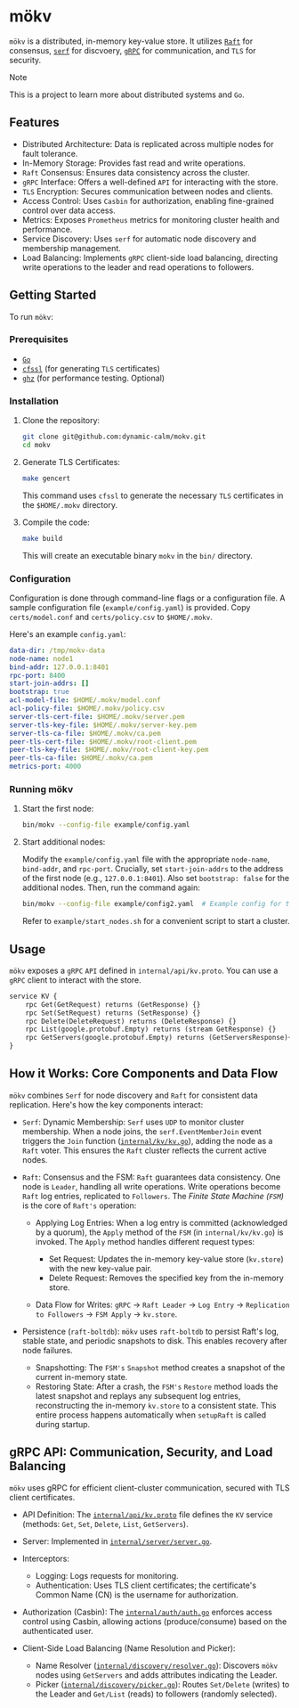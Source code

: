 # mökv

`mökv` is a distributed, in-memory key-value store. It utilizes [`Raft`](https://github.com/hashicorp/raft) for consensus, [`serf`](https://github.com/hashicorp/serf) for discvoery, [`gRPC`](https://github.com/grpc/grpc-go) for communication, and `TLS` for security.

> [!NOTE]
> This is a project to learn more about distributed systems and `Go`.

## Features

- Distributed Architecture: Data is replicated across multiple nodes for fault tolerance.
- In-Memory Storage: Provides fast read and write operations.
- `Raft` Consensus: Ensures data consistency across the cluster.
- `gRPC` Interface: Offers a well-defined `API` for interacting with the store.
- `TLS` Encryption: Secures communication between nodes and clients.
- Access Control: Uses `Casbin` for authorization, enabling fine-grained control over data access.
- Metrics: Exposes `Prometheus` metrics for monitoring cluster health and performance.
- Service Discovery: Uses `serf` for automatic node discovery and membership management.
- Load Balancing: Implements `gRPC` client-side load balancing, directing write operations to the leader and read operations to followers.

## Getting Started

To run `mökv`:

### Prerequisites

- [`Go`](https://go.dev/dl/)
- [`cfssl`](https://github.com/cloudflare/cfssl) (for generating `TLS` certificates)
- [`ghz`](https://ghz.sh/) (for performance testing. Optional)

### Installation

1. Clone the repository:

   ```bash
   git clone git@github.com:dynamic-calm/mokv.git
   cd mokv
   ```

2. Generate TLS Certificates:

   ```bash
   make gencert
   ```

   This command uses `cfssl` to generate the necessary `TLS` certificates in the `$HOME/.mokv` directory.

3. Compile the code:

   ```bash
   make build
   ```

   This will create an executable binary `mokv` in the `bin/` directory.

### Configuration

Configuration is done through command-line flags or a configuration file. A sample configuration file (`example/config.yaml`) is provided. Copy `certs/model.conf` and `certs/policy.csv` to `$HOME/.mokv`.

Here's an example `config.yaml`:

```yaml
data-dir: /tmp/mokv-data
node-name: node1
bind-addr: 127.0.0.1:8401
rpc-port: 8400
start-join-addrs: []
bootstrap: true
acl-model-file: $HOME/.mokv/model.conf
acl-policy-file: $HOME/.mokv/policy.csv
server-tls-cert-file: $HOME/.mokv/server.pem
server-tls-key-file: $HOME/.mokv/server-key.pem
server-tls-ca-file: $HOME/.mokv/ca.pem
peer-tls-cert-file: $HOME/.mokv/root-client.pem
peer-tls-key-file: $HOME/.mokv/root-client-key.pem
peer-tls-ca-file: $HOME/.mokv/ca.pem
metrics-port: 4000
```

### Running mökv

1. Start the first node:

   ```bash
   bin/mokv --config-file example/config.yaml
   ```

2. Start additional nodes:

   Modify the `example/config.yaml` file with the appropriate `node-name`, `bind-addr`, and `rpc-port`. Crucially, set `start-join-addrs` to the address of the first node (e.g., `127.0.0.1:8401`). Also set `bootstrap: false` for the additional nodes. Then, run the command again:

   ```bash
   bin/mokv --config-file example/config2.yaml  # Example config for the second node
   ```

   Refer to `example/start_nodes.sh` for a convenient script to start a cluster.

## Usage

`mökv` exposes a `gRPC` `API` defined in `internal/api/kv.proto`. You can use a `gRPC` client to interact with the store.

```proto
service KV {
    rpc Get(GetRequest) returns (GetResponse) {}
    rpc Set(SetRequest) returns (SetResponse) {}
    rpc Delete(DeleteRequest) returns (DeleteResponse) {}
    rpc List(google.protobuf.Empty) returns (stream GetResponse) {}
    rpc GetServers(google.protobuf.Empty) returns (GetServersResponse){}
}
```

## How it Works: Core Components and Data Flow

`mökv` combines `Serf` for node discovery and `Raft` for consistent data replication. Here's how the key components interact:

- `Serf`: Dynamic Membership: `Serf` uses `UDP` to monitor cluster membership. When a node joins, the `serf.EventMemberJoin` event triggers the `Join` function ([`internal/kv/kv.go`](/internal/kv/kv.go)), adding the node as a `Raft` voter. This ensures the `Raft` cluster reflects the current active nodes.

- `Raft`: Consensus and the FSM: `Raft` guarantees data consistency. One node is `Leader`, handling all write operations. Write operations become `Raft` log entries, replicated to `Followers`. The _Finite State Machine (`FSM`)_ is the core of `Raft's` operation:

  - Applying Log Entries: When a log entry is committed (acknowledged by a quorum), the `Apply` method of the `FSM` (in `internal/kv/kv.go`) is invoked. The `Apply` method handles different request types:

    - Set Request: Updates the in-memory key-value store (`kv.store`) with the new key-value pair.
    - Delete Request: Removes the specified key from the in-memory store.

  - Data Flow for Writes: `gRPC` -> `Raft Leader` -> `Log Entry` -> `Replication to Followers` -> `FSM Apply` -> `kv.store`.

- Persistence (`raft-boltdb`): `mökv` uses `raft-boltdb` to persist Raft's log, stable state, and periodic snapshots to disk. This enables recovery after node failures.

  - Snapshotting: The `FSM's` `Snapshot` method creates a snapshot of the current in-memory state.
  - Restoring State: After a crash, the `FSM's` `Restore` method loads the latest snapshot and replays any subsequent log entries, reconstructing the in-memory `kv.store` to a consistent state. This entire process happens automatically when `setupRaft` is called during startup.

## gRPC API: Communication, Security, and Load Balancing

`mökv` uses gRPC for efficient client-cluster communication, secured with TLS client certificates.

- API Definition: The [`internal/api/kv.proto`](internal/api/kv.proto) file defines the `KV` service (methods: `Get`, `Set`, `Delete`, `List`, `GetServers`).

- Server: Implemented in [`internal/server/server.go`](internal/server/server.go).

- Interceptors:

  - Logging: Logs requests for monitoring.
  - Authentication: Uses TLS client certificates; the certificate's Common Name (CN) is the username for authorization.

- Authorization (Casbin): The [`internal/auth/auth.go`](internal/auth/auth.go) enforces access control using Casbin, allowing actions (produce/consume) based on the authenticated user.

- Client-Side Load Balancing (Name Resolution and Picker):

  - Name Resolver ([`internal/discovery/resolver.go`](internal/discovery/resolver.go)): Discovers `mökv` nodes using `GetServers` and adds attributes indicating the Leader.
  - Picker ([`internal/discovery/picker.go`](internal/discovery/picker.go)): Routes `Set/Delete` (writes) to the Leader and `Get/List` (reads) to followers (randomly selected).
